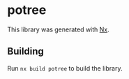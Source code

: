 # potree

This library was generated with [Nx](https://nx.dev).

## Building

Run `nx build potree` to build the library.
